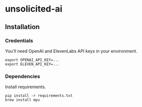 # unsolicited-ai

## Installation

### Credentials

You'll need OpenAI and ElevenLabs API keys in your environment.

```
export OPENAI_API_KEY=...
export ELEVEN_API_KEY=...
```

### Dependencies
Install requirements.

```
pip install -r requirements.txt
brew install mpv
```


